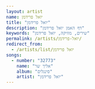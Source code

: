 ```yaml
---
layout: artist
name: יואל פרידמן
title: "יואל פרידמן"
description: "דף האמן יואל פרידמן"
keywords: "שירים, מוזיקה, יואל פרידמן"
permalink: /artists/יואל-פרידמן/
redirect_from:
  - /artists/list/יואל פרידמן
songs:
  - number: "32773"
    name: "אליך שר"
    album: "סינגלים"
    artist: "יואל פרידמן"
---
```


